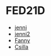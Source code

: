 # FED21D

- [jenni](https://github.com/postmodernistx)
- [jenni2](https://github.com/jenni-edu)
- [Fanny](https://github.com/FannyLundberg)
- [Csilla](https://github.com/cssilla)

